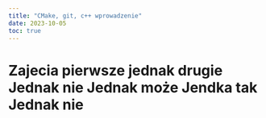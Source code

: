 ```yaml
---
title: "CMake, git, c++ wprowadzenie"
date: 2023-10-05
toc: true
---
```


# Zajecia pierwsze jednak drugie Jednak nie Jednak może  Jendka tak Jednak nie

